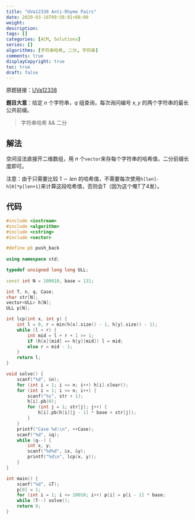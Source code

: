 ```yaml
---
title: "UVa12338 Anti-Rhyme Pairs"
date: 2020-03-16T09:58:01+08:00
weight: 
description:
tags: []
categories: [ACM, Solutions]
series: []
algorithms: [字符串哈希, 二分, 字符串]
comments: true
displayCopyright: true
toc: true
draft: false
---
```


原题链接：[UVa12338](https://onlinejudge.org/index.php?option=com_onlinejudge&Itemid=8&page=show_problem&problem=3760)

<!--more-->

**题目大意**：给定 $n$ 个字符串，$q$ 组查询，每次询问编号 $x,y$ 的两个字符串的最长公共前缀。 

> 字符串哈希 && 二分

## 解法

空间没法直接开二维数组，用 $n$ 个`vector`来存每个字符串的哈希值，二分前缀长度即可。

注意：由于只需要比较 $1\sim len$ 的哈希值，不需要每次使用`h[len]-h[0]*p[len+1]`来计算这段哈希值，否则会T（因为这个俺T了4发）。

## 代码

```cpp
#include <iostream>
#include <algorithm>
#include <cstring>
#include <vector>

#define pb push_back
 
using namespace std;

typedef unsigned long long ULL; 
 
const int N = 100010, base = 131;

int T, n, q, Case;
char str[N];
vector<ULL> h[N];
ULL p[N];

int lcp(int x, int y) {
    int l = 0, r = min(h[x].size() - 1, h[y].size() - 1);
    while (l < r) {
        int mid = l + r + 1 >> 1;
        if (h[x][mid] == h[y][mid]) l = mid;
        else r = mid - 1;
    }
    return l;
}

void solve() {
    scanf("%d", &n);
    for (int i = 1; i <= n; i++) h[i].clear();
    for (int i = 1; i <= n; i++) {
        scanf("%s", str + 1);
        h[i].pb(0);
        for (int j = 1; str[j]; j++) {
            h[i].pb(h[i][j - 1] * base + str[j]);
        }
    }
    printf("Case %d:\n", ++Case);
    scanf("%d", &q);
    while (q--) {
        int x, y;
        scanf("%d%d", &x, &y);
        printf("%d\n", lcp(x, y));
    }
}

int main() {
    scanf("%d", &T);
    p[0] = 1;
    for (int i = 1; i <= 10010; i++) p[i] = p[i - 1] * base;
    while (T--) solve();
    return 0;
}
```

